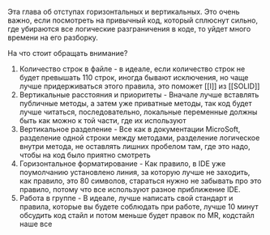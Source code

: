 Эта глава об отступах горизонтальных и вертикальных. Это очень важно, если посмотреть на привычный код, который сплюснут сильно, где убираются все логические разграничения в коде, то уйдет много времени на его разборку.

На что стоит обращать внимание?
1. Количество строк в файле - в идеале, если количество строк не будет превышать 110 строк, иногда бывают исключения, но чаще лучше придерживаться этого правила, это поможет [[I]] из [[SOLID]]
2. Вертикальные расстояния и приоритеты - Вначале лучше вставлять публичные методы, а затем уже приватные методы, так код будет лучше читаться, последовательно, локальные переменные должны быть как можно к той части, где их используют 
3. Вертикальное разделение - Все как в документации MicroSoft, разделение одной строки между методами, разделение логическое внутри метода, не оставлять лишних пробелом там, где это надо, чтобы на код было приятно смотреть
4. Горизонтальное форматирование - Как правило, в IDE уже поумолчанию установлено линия, за которую лучше не заходить, как правило, это 80 символов, стараться нужно не забывать про это правило, потому что все используют разное приближение IDE.
5. Работа в группе - В идеале, лучше написать свой стандарт и правила, которые вы будете соблюдать при работе, лучше 10 минут обсудить код стайл и потом меньше будет правок по MR, кодстайл наше все
